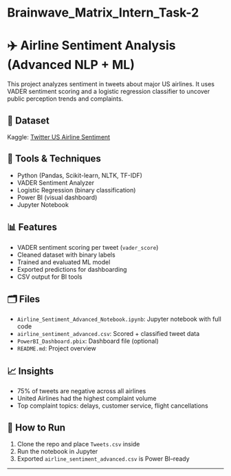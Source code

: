 # Brainwave_Matrix_Intern_Task-2

# ✈️ Airline Sentiment Analysis (Advanced NLP + ML)

This project analyzes sentiment in tweets about major US airlines. It uses VADER sentiment scoring and a logistic regression classifier to uncover public perception trends and complaints.

## 📁 Dataset
Kaggle: [Twitter US Airline Sentiment](https://www.kaggle.com/datasets/crowdflower/twitter-airline-sentiment)

## 🔧 Tools & Techniques
- Python (Pandas, Scikit-learn, NLTK, TF-IDF)
- VADER Sentiment Analyzer
- Logistic Regression (binary classification)
- Power BI (visual dashboard)
- Jupyter Notebook

## 📊 Features
- VADER sentiment scoring per tweet (`vader_score`)
- Cleaned dataset with binary labels
- Trained and evaluated ML model
- Exported predictions for dashboarding
- CSV output for BI tools

## 🗂️ Files
- `Airline_Sentiment_Advanced_Notebook.ipynb`: Jupyter notebook with full code
- `airline_sentiment_advanced.csv`: Scored + classified tweet data
- `PowerBI_Dashboard.pbix`: Dashboard file (optional)
- `README.md`: Project overview

## 📈 Insights
- 75% of tweets are negative across all airlines
- United Airlines had the highest complaint volume
- Top complaint topics: delays, customer service, flight cancellations

## 🚀 How to Run
1. Clone the repo and place `Tweets.csv` inside
2. Run the notebook in Jupyter
3. Exported `airline_sentiment_advanced.csv` is Power BI–ready

---

